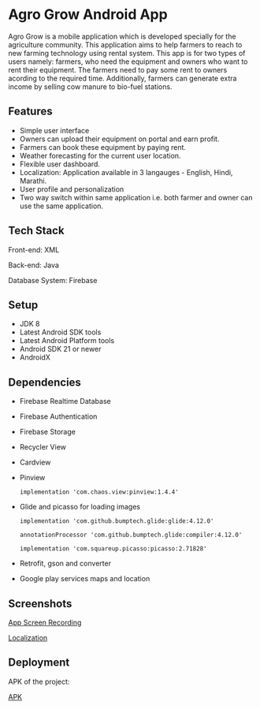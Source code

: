 
# Agro Grow Android App

Agro Grow is a mobile application which is developed specially for the agriculture community. This application aims to help farmers to reach to new farming technology using rental system. 
This app is for two types of users namely: farmers, who need the equipment and owners who want to rent their equipment. The farmers need to pay some rent to owners acording to the required time.
Additionally, farmers can generate extra income by selling cow manure to bio-fuel stations.

## Features

- Simple user interface
- Owners can upload their equipment on portal and earn profit.
- Farmers can book these equipment by paying rent.
- Weather forecasting for the current user location.
- Flexible user dashboard.
- Localization: Application available in 3 langauges - English, Hindi, Marathi.
- User profile and personalization
- Two way switch within same application i.e. both farmer and owner can use the same application.

  
## Tech Stack

Front-end: XML

Back-end:  Java

Database System: Firebase

  
## Setup
- JDK 8
- Latest Android SDK tools
- Latest Android Platform tools
- Android SDK 21 or newer
- AndroidX


  
## Dependencies

- Firebase Realtime Database
- Firebase Authentication
- Firebase Storage
- Recycler View
- Cardview
- Pinview
  
  `implementation 'com.chaos.view:pinview:1.4.4'`
  
- Glide and picasso for loading images

  `implementation 'com.github.bumptech.glide:glide:4.12.0'`

  `annotationProcessor 'com.github.bumptech.glide:compiler:4.12.0'`

  `implementation 'com.squareup.picasso:picasso:2.71828'`

- Retrofit, gson and converter
- Google play services maps and location
  
## Screenshots

[App Screen Recording](https://drive.google.com/file/d/1LxQPV-utq39t85pwzh25pgztDdIy265I/view?usp=sharing)

[Localization](https://drive.google.com/file/d/1Ygrzos2g_DUC00wy76xdYA3WJyCeIuvJ/view?usp=sharing)

  
## Deployment

APK of the project:

[APK](https://github.com/TejaswiniNimbalkar14/Krishi-Sarathi/blob/master/app-debug.apk)



  

